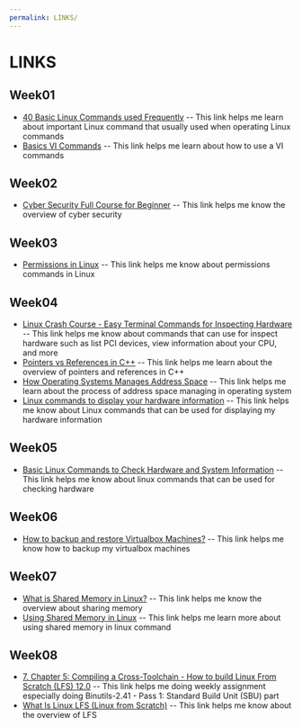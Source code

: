 ```yaml
---
permalink: LINKS/
---
```


# LINKS

## Week01
- [40 Basic Linux Commands used Frequently](https://linuxopsys.com/topics/basic-linux-commands) -- This link helps me learn about important Linux command that usually used when operating Linux commands
- [Basics VI Commands](https://www.cs.colostate.edu/helpdocs/vi.html) -- This link helps me learn about how to use a VI commands

## Week02
- [Cyber Security Full Course for Beginner](https://www.youtube.com/watch?v=U_P23SqJaDc) -- This link helps me know the overview of cyber security

## Week03
- [Permissions in Linux](https://www.geeksforgeeks.org/permissions-in-linux/) -- This link helps me know about permissions commands in Linux

## Week04
- [Linux Crash Course - Easy Terminal Commands for Inspecting Hardware](https://www.youtube.com/watch?v=oGyJr-iUwt8) -- This link helps me know about commands that can use for inspect hardware such as list PCI devices, view information about your CPU, and more
- [Pointers vs References in C++](https://www.geeksforgeeks.org/pointers-vs-references-cpp/) -- This link helps me learn about the overview of pointers and references in C++
- [How Operating Systems Manages Address Space](https://study.com/academy/lesson/how-operating-systems-manages-address-space.html) -- This link helps me learn about the process of address space managing in operating system
- [Linux commands to display your hardware information](https://opensource.com/article/19/9/linux-commands-hardware-information) -- This link helps me know about Linux commands that can be used for displaying my hardware information

## Week05
- [Basic Linux Commands to Check Hardware and System Information](https://medium.com/technology-hits/basic-linux-commands-to-check-hardware-and-system-information-62a4436d40db) -- This link helps me know about linux commands that can be used for checking hardware 

## Week06
- [How to backup and restore Virtualbox Machines?](https://www.youtube.com/watch?v=HkGJr5BJg5g&t=125s) -- This link helps me know how to backup my virtualbox machines

## Week07
- [What is Shared Memory in Linux?](https://www.scaler.com/topics/shared-memory-linux/) -- This link helps me know the overview about sharing memory
- [Using Shared Memory in Linux](https://dev.to/0xog_pg/using-shared-memory-in-linux-1p62) -- This link helps me learn more about using shared memory in linux command

## Week08
- [7. Chapter 5: Compiling a Cross-Toolchain - How to build Linux From Scratch (LFS) 12.0](https://www.youtube.com/watch?v=uggsnHSELos&list=PLyc5xVO2uDsA5QPbtj_eYU8J0qrvU6315&index=7) -- This link helps me doing weekly assignment especially doing Binutils-2.41 - Pass 1: Standard Build Unit (SBU) part
- [What Is Linux LFS (Linux from Scratch)](https://www.alibabacloud.com/blog/what-is-linux-lfs-linux-from-scratch_600026) -- This link helps me know about the overview of LFS 
